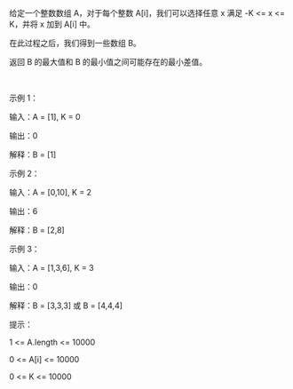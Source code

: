 给定一个整数数组 A，对于每个整数 A[i]，我们可以选择任意 x 满足 -K <= x <= K，并将 x 加到 A[i] 中。

在此过程之后，我们得到一些数组 B。

返回 B 的最大值和 B 的最小值之间可能存在的最小差值。

 

示例 1：

输入：A = [1], K = 0

输出：0

解释：B = [1]

示例 2：

输入：A = [0,10], K = 2

输出：6

解释：B = [2,8]

示例 3：

输入：A = [1,3,6], K = 3

输出：0

解释：B = [3,3,3] 或 B = [4,4,4]
 

提示：

1 <= A.length <= 10000

0 <= A[i] <= 10000

0 <= K <= 10000
